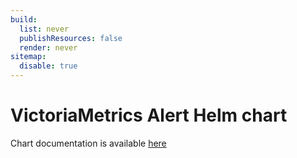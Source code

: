 ```yaml
---
build:
  list: never
  publishResources: false
  render: never
sitemap:
  disable: true
---
```

# VictoriaMetrics Alert Helm chart

Chart documentation is available [here](https://docs.victoriametrics.com/helm/victoriametrics-alert/)
